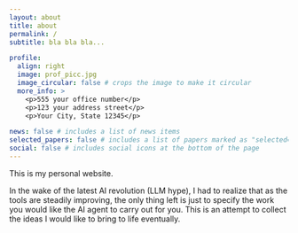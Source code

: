 ```yaml
---
layout: about
title: about
permalink: /
subtitle: bla bla bla...

profile:
  align: right
  image: prof_picc.jpg
  image_circular: false # crops the image to make it circular
  more_info: >
    <p>555 your office number</p>
    <p>123 your address street</p>
    <p>Your City, State 12345</p>

news: false # includes a list of news items
selected_papers: false # includes a list of papers marked as "selected={true}"
social: false # includes social icons at the bottom of the page
---
```


This is my personal website.

In the wake of the latest AI revolution (LLM hype), I had to realize that as the tools are steadily improving, the only thing left is just to specify the work you would like the AI agent to carry out for you. This is an attempt to collect the ideas I would like to bring to life eventually.